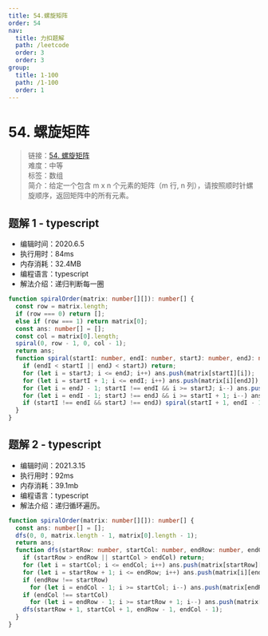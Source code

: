 ```yaml
---
title: 54.螺旋矩阵
order: 54
nav:
  title: 力扣题解
  path: /leetcode
  order: 3
  order: 3
group:
  title: 1-100
  path: /1-100
  order: 1
---
```


# 54. 螺旋矩阵

> 链接：[54. 螺旋矩阵](https://leetcode-cn.com/problems/spiral-matrix/)  
> 难度：中等  
> 标签：数组  
> 简介：给定一个包含 m x n 个元素的矩阵（m 行, n 列），请按照顺时针螺旋顺序，返回矩阵中的所有元素。

## 题解 1 - typescript

- 编辑时间：2020.6.5
- 执行用时：84ms
- 内存消耗：32.4MB
- 编程语言：typescript
- 解法介绍：递归判断每一圈

```typescript
function spiralOrder(matrix: number[][]): number[] {
  const row = matrix.length;
  if (row === 0) return [];
  else if (row === 1) return matrix[0];
  const ans: number[] = [];
  const col = matrix[0].length;
  spiral(0, row - 1, 0, col - 1);
  return ans;
  function spiral(startI: number, endI: number, startJ: number, endJ: number): void {
    if (endI < startI || endJ < startJ) return;
    for (let i = startJ; i <= endJ; i++) ans.push(matrix[startI][i]);
    for (let i = startI + 1; i <= endI; i++) ans.push(matrix[i][endJ]);
    for (let i = endJ - 1; startI !== endI && i >= startJ; i--) ans.push(matrix[endI][i]);
    for (let i = endI - 1; startJ !== endJ && i >= startI + 1; i--) ans.push(matrix[i][startJ]);
    if (startI !== endI && startJ !== endJ) spiral(startI + 1, endI - 1, startJ + 1, endJ - 1);
  }
}
```

## 题解 2 - typescript

- 编辑时间：2021.3.15
- 执行用时：92ms
- 内存消耗：39.1mb
- 编程语言：typescript
- 解法介绍：递归循环遍历。

```typescript
function spiralOrder(matrix: number[][]): number[] {
  const ans: number[] = [];
  dfs(0, 0, matrix.length - 1, matrix[0].length - 1);
  return ans;
  function dfs(startRow: number, startCol: number, endRow: number, endCol: number): void {
    if (startRow > endRow || startCol > endCol) return;
    for (let i = startCol; i <= endCol; i++) ans.push(matrix[startRow][i]);
    for (let i = startRow + 1; i <= endRow; i++) ans.push(matrix[i][endCol]);
    if (endRow !== startRow)
      for (let i = endCol - 1; i >= startCol; i--) ans.push(matrix[endRow][i]);
    if (endCol !== startCol)
      for (let i = endRow - 1; i >= startRow + 1; i--) ans.push(matrix[i][startCol]);
    dfs(startRow + 1, startCol + 1, endRow - 1, endCol - 1);
  }
}
```
